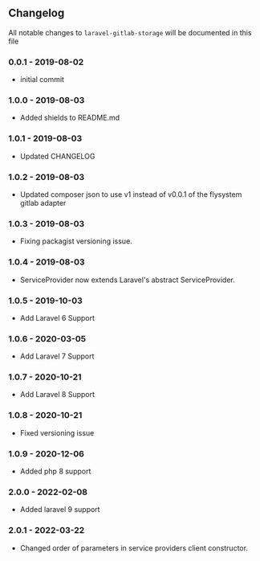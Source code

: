 ## Changelog

All notable changes to `laravel-gitlab-storage` will be documented in this file

### 0.0.1 - 2019-08-02
- initial commit

### 1.0.0 - 2019-08-03
- Added shields to README.md

### 1.0.1 - 2019-08-03
- Updated CHANGELOG

### 1.0.2 - 2019-08-03
- Updated composer json to use v1 instead of v0.0.1 of the flysystem gitlab adapter

### 1.0.3 - 2019-08-03
- Fixing packagist versioning issue.

### 1.0.4 - 2019-08-03
- ServiceProvider now extends Laravel's abstract ServiceProvider.

### 1.0.5 - 2019-10-03
- Add Laravel 6 Support

### 1.0.6 - 2020-03-05
- Add Laravel 7 Support

### 1.0.7 - 2020-10-21
- Add Laravel 8 Support

### 1.0.8 - 2020-10-21
- Fixed versioning issue

### 1.0.9 - 2020-12-06
- Added php 8 support

### 2.0.0 - 2022-02-08
- Added laravel 9 support

### 2.0.1 - 2022-03-22
- Changed order of parameters in service providers client constructor.
